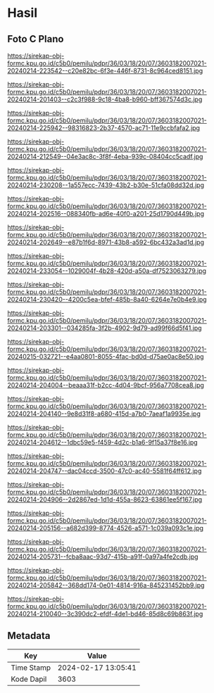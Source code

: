 # Hasil

## Foto C Plano

https://sirekap-obj-formc.kpu.go.id/c5b0/pemilu/pdpr/36/03/18/20/07/3603182007021-20240214-223542--c20e82bc-6f3e-446f-8731-8c964ced8151.jpg

https://sirekap-obj-formc.kpu.go.id/c5b0/pemilu/pdpr/36/03/18/20/07/3603182007021-20240214-201403--c2c3f988-9c18-4ba8-b960-bff367574d3c.jpg

https://sirekap-obj-formc.kpu.go.id/c5b0/pemilu/pdpr/36/03/18/20/07/3603182007021-20240214-225942--98316823-2b37-4570-ac71-11e9ccbfafa2.jpg

https://sirekap-obj-formc.kpu.go.id/c5b0/pemilu/pdpr/36/03/18/20/07/3603182007021-20240214-212549--04e3ac8c-3f8f-4eba-939c-08404cc5cadf.jpg

https://sirekap-obj-formc.kpu.go.id/c5b0/pemilu/pdpr/36/03/18/20/07/3603182007021-20240214-230208--1a557ecc-7439-43b2-b30e-51cfa08dd32d.jpg

https://sirekap-obj-formc.kpu.go.id/c5b0/pemilu/pdpr/36/03/18/20/07/3603182007021-20240214-202516--088340fb-ad6e-40f0-a201-25d1790d449b.jpg

https://sirekap-obj-formc.kpu.go.id/c5b0/pemilu/pdpr/36/03/18/20/07/3603182007021-20240214-202649--e87b1f6d-8971-43b8-a592-6bc432a3ad1d.jpg

https://sirekap-obj-formc.kpu.go.id/c5b0/pemilu/pdpr/36/03/18/20/07/3603182007021-20240214-233054--1029004f-4b28-420d-a50a-df7523063279.jpg

https://sirekap-obj-formc.kpu.go.id/c5b0/pemilu/pdpr/36/03/18/20/07/3603182007021-20240214-230420--4200c5ea-bfef-485b-8a40-6264e7e0b4e9.jpg

https://sirekap-obj-formc.kpu.go.id/c5b0/pemilu/pdpr/36/03/18/20/07/3603182007021-20240214-203301--034285fa-3f2b-4902-9d79-ad99f66d5f41.jpg

https://sirekap-obj-formc.kpu.go.id/c5b0/pemilu/pdpr/36/03/18/20/07/3603182007021-20240215-032721--e4aa0801-8055-4fac-bd0d-d75ae0ac8e50.jpg

https://sirekap-obj-formc.kpu.go.id/c5b0/pemilu/pdpr/36/03/18/20/07/3603182007021-20240214-204004--beaaa31f-b2cc-4d04-9bcf-956a7708cea8.jpg

https://sirekap-obj-formc.kpu.go.id/c5b0/pemilu/pdpr/36/03/18/20/07/3603182007021-20240214-204140--9e8d31f8-a680-415d-a7b0-7aeaf1a9935e.jpg

https://sirekap-obj-formc.kpu.go.id/c5b0/pemilu/pdpr/36/03/18/20/07/3603182007021-20240214-204612--1dbc59e5-f459-4d2c-b1a6-9f15a37f8e16.jpg

https://sirekap-obj-formc.kpu.go.id/c5b0/pemilu/pdpr/36/03/18/20/07/3603182007021-20240214-204747--dac04ccd-3500-47c0-ac40-5581f64ff612.jpg

https://sirekap-obj-formc.kpu.go.id/c5b0/pemilu/pdpr/36/03/18/20/07/3603182007021-20240214-204906--2d2867ed-1d1d-455a-8623-63861ee5f167.jpg

https://sirekap-obj-formc.kpu.go.id/c5b0/pemilu/pdpr/36/03/18/20/07/3603182007021-20240214-205156--a682d399-8774-4526-a571-1c039a093c1e.jpg

https://sirekap-obj-formc.kpu.go.id/c5b0/pemilu/pdpr/36/03/18/20/07/3603182007021-20240214-205731--fcba8aac-93d7-415b-a91f-0a97a4fe2cdb.jpg

https://sirekap-obj-formc.kpu.go.id/c5b0/pemilu/pdpr/36/03/18/20/07/3603182007021-20240214-205842--368dd174-0e01-4814-916a-845231452bb9.jpg

https://sirekap-obj-formc.kpu.go.id/c5b0/pemilu/pdpr/36/03/18/20/07/3603182007021-20240214-210040--3c390dc2-efdf-4de1-bd46-85d8c69b863f.jpg


## Metadata

| Key        | Value               |
| ---------- | ------------------- |
| Time Stamp | 2024-02-17 13:05:41 |
| Kode Dapil | 3603                |



